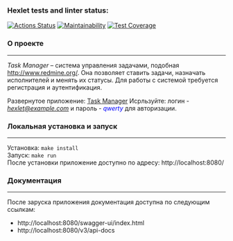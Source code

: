 ### Hexlet tests and linter status:
[![Actions Status](https://github.com/Denis-Shakhurov/java-project-99/actions/workflows/hexlet-check.yml/badge.svg)](https://github.com/Denis-Shakhurov/java-project-99/actions)
[![Maintainability](https://api.codeclimate.com/v1/badges/5398df51ba317a5f31bf/maintainability)](https://codeclimate.com/github/Denis-Shakhurov/java-project-99/maintainability)
[![Test Coverage](https://api.codeclimate.com/v1/badges/5398df51ba317a5f31bf/test_coverage)](https://codeclimate.com/github/Denis-Shakhurov/java-project-99/test_coverage)

### **О проекте**
___
*Task Manager* – система управления задачами, подобная http://www.redmine.org/. Она позволяет ставить задачи, назначать исполнителей и менять их статусы. Для работы с системой требуется регистрация и аутентификация.

Развернутое приложение: [Task Manager](https://java-project-99-lsfb.onrender.com) Исрльзуйте: логин - <span style="color:blue">*hexlet@example.com*</span> и пароль - <span style="color:blue">*qwerty*</span> для авторизации.

### **Локальная установка и запуск**
___
Установка: `make install`  
Запуск: `make run`  
После установки приложение доступно по адресу: http://localhost:8080/

### **Документация**
___
После заруска приложения документация доступна по следующим ссылкам:
* http://localhost:8080/swagger-ui/index.html
* http://localhost:8080/v3/api-docs